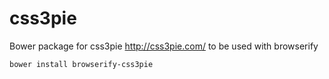 css3pie
=======

Bower package for css3pie http://css3pie.com/
to be used with browserify

```
bower install browserify-css3pie
```
